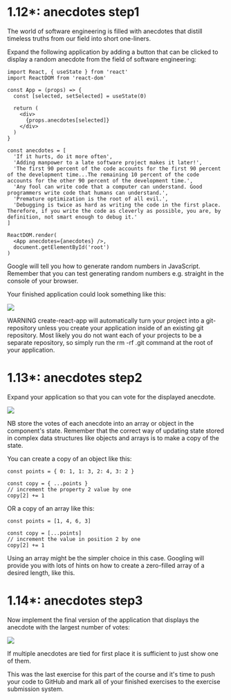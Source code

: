 # 1.12*: anecdotes step1
The world of software engineering is filled with anecdotes that distill timeless truths from our field into short one-liners.

Expand the following application by adding a button that can be clicked to display a random anecdote from the field of software engineering:
```
import React, { useState } from 'react'
import ReactDOM from 'react-dom'

const App = (props) => {
  const [selected, setSelected] = useState(0)

  return (
    <div>
      {props.anecdotes[selected]}
    </div>
  )
}

const anecdotes = [
  'If it hurts, do it more often',
  'Adding manpower to a late software project makes it later!',
  'The first 90 percent of the code accounts for the first 90 percent of the development time...The remaining 10 percent of the code accounts for the other 90 percent of the development time.',
  'Any fool can write code that a computer can understand. Good programmers write code that humans can understand.',
  'Premature optimization is the root of all evil.',
  'Debugging is twice as hard as writing the code in the first place. Therefore, if you write the code as cleverly as possible, you are, by definition, not smart enough to debug it.'
]

ReactDOM.render(
  <App anecdotes={anecdotes} />,
  document.getElementById('root')
)
```
Google will tell you how to generate random numbers in JavaScript. Remember that you can test generating random numbers e.g. straight in the console of your browser.

Your finished application could look something like this:

<img src="https://fullstackopen.com/static/8577fa00fc4d946e2322de9b2707c89c/5a190/18a.png" />

WARNING create-react-app will automatically turn your project into a git-repository unless you create your application inside of an existing git repository. Most likely you do not want each of your projects to be a separate repository, so simply run the rm -rf .git command at the root of your application.

# 1.13*: anecdotes step2
Expand your application so that you can vote for the displayed anecdote.

<img src="https://fullstackopen.com/static/06f95cb43a18bd6429174200a8d17cff/5a190/19a.png" />

NB store the votes of each anecdote into an array or object in the component's state. Remember that the correct way of updating state stored in complex data structures like objects and arrays is to make a copy of the state.

You can create a copy of an object like this:
```
const points = { 0: 1, 1: 3, 2: 4, 3: 2 }

const copy = { ...points }
// increment the property 2 value by one
copy[2] += 1  
```   
OR a copy of an array like this:
```
const points = [1, 4, 6, 3]

const copy = [...points]
// increment the value in position 2 by one
copy[2] += 1     
```
Using an array might be the simpler choice in this case. Googling will provide you with lots of hints on how to create a zero-filled array of a desired length, like this.

# 1.14*: anecdotes step3
Now implement the final version of the application that displays the anecdote with the largest number of votes:

<img src="https://fullstackopen.com/static/3e8638efbbbbcabac7bb79466ab3a5f6/5a190/20a.png" />

If multiple anecdotes are tied for first place it is sufficient to just show one of them.


This was the last exercise for this part of the course and it's time to push your code to GitHub and mark all of your finished exercises to the exercise submission system.